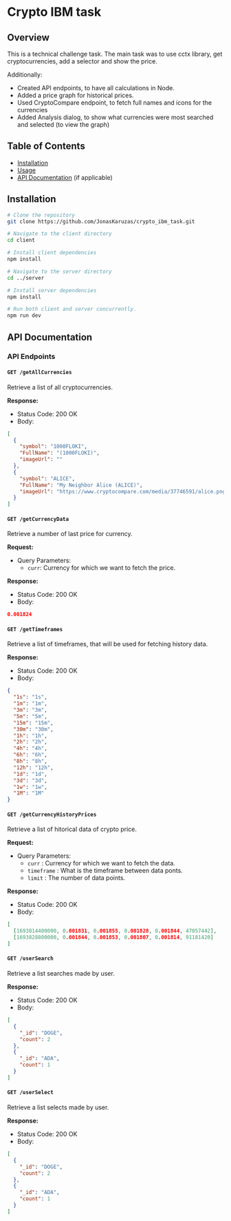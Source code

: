 # Crypto IBM task

## Overview

This is a technical challenge task.
The main task was to use cctx library, get cryptocurrencies, add a selector and show the price.

Additionally:

- Created API endpoints, to have all calculations in Node.
- Added a price graph for historical prices.
- Used CryptoCompare endpoint, to fetch full names and icons for the currencies
- Added Analysis dialog, to show what currencies were most searched and selected (to view the graph)

## Table of Contents

- [Installation](#installation)
- [Usage](#usage)
- [API Documentation](#api-documentation) (if applicable)

## Installation

```bash
# Clone the repository
git clone https://github.com/JonasKaruzas/crypto_ibm_task.git

# Navigate to the client directory
cd client

# Install client dependencies
npm install

# Navigate to the server directory
cd ../server

# Install server dependencies
npm install

# Run both client and server concurrently.
npm run dev
```

## API Documentation

### API Endpoints

#### `GET /getAllCurrencies`

Retrieve a list of all cryptocurrencies.

**Response:**

- Status Code: 200 OK
- Body:

```json
[
  {
    "symbol": "1000FLOKI",
    "FullName": "(1000FLOKI)",
    "imageUrl": ""
  },
  {
    "symbol": "ALICE",
    "FullName": "My Neighbor Alice (ALICE)",
    "imageUrl": "https://www.cryptocompare.com/media/37746591/alice.png"
  }
]
```

#### `GET /getCurrencyData`

Retrieve a number of last price for currency.

**Request:**

- Query Parameters:
  - `curr`: Currency for which we want to fetch the price.

**Response:**

- Status Code: 200 OK
- Body:

```json
0.001824
```

#### `GET /getTimeframes`

Retrieve a list of timeframes, that will be used for fetching history data.

**Response:**

- Status Code: 200 OK
- Body:

```json
{
  "1s": "1s",
  "1m": "1m",
  "3m": "3m",
  "5m": "5m",
  "15m": "15m",
  "30m": "30m",
  "1h": "1h",
  "2h": "2h",
  "4h": "4h",
  "6h": "6h",
  "8h": "8h",
  "12h": "12h",
  "1d": "1d",
  "3d": "3d",
  "1w": "1w",
  "1M": "1M"
}
```

#### `GET /getCurrencyHistoryPrices`

Retrieve a list of hitorical data of crypto price.

**Request:**

- Query Parameters:
  - `curr` : Currency for which we want to fetch the data.
  - `timeframe` : What is the timeframe between data ponts.
  - `limit` : The number of data points.

**Response:**

- Status Code: 200 OK
- Body:

```json
[
  [1693814400000, 0.001831, 0.001855, 0.001828, 0.001844, 47057442],
  [1693828800000, 0.001844, 0.001853, 0.001807, 0.001814, 91181420]
]
```

#### `GET /userSearch`

Retrieve a list searches made by user.

**Response:**

- Status Code: 200 OK
- Body:

```json
[
  {
    "_id": "DOGE",
    "count": 2
  },
  {
    "_id": "ADA",
    "count": 1
  }
]
```

#### `GET /userSelect`

Retrieve a list selects made by user.

**Response:**

- Status Code: 200 OK
- Body:

```json
[
  {
    "_id": "DOGE",
    "count": 2
  },
  {
    "_id": "ADA",
    "count": 1
  }
]
```
